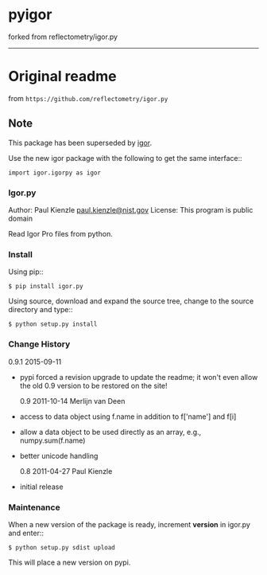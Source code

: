 # pyigor

forked from reflectometry/igor.py

---

# Original readme

from `https://github.com/reflectometry/igor.py`

## Note

This package has been superseded by [igor](http://pypi.python.org/pypi/igor).

Use the new igor package with the following to get the same interface::

    import igor.igorpy as igor

### Igor.py

Author: Paul Kienzle <paul.kienzle@nist.gov>
License: This program is public domain

Read Igor Pro files from python.

### Install

Using pip::

    $ pip install igor.py

Using source, download and expand the source tree, change to the source
directory and type::

    $ python setup.py install

### Change History

0.9.1 2015-09-11

- pypi forced a revision upgrade to update the readme; it won't even allow
  the old 0.9 version to be restored on the site!

  0.9 2011-10-14 Merlijn van Deen

- access to data object using f.name in addition to f['name'] and f[i]
- allow a data object to be used directly as an array, e.g., numpy.sum(f.name)
- better unicode handling

  0.8 2011-04-27 Paul Kienzle

- initial release

### Maintenance

When a new version of the package is ready, increment **version**
in igor.py and enter::

    $ python setup.py sdist upload

This will place a new version on pypi.
